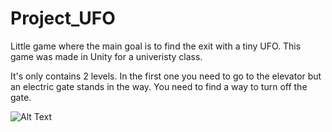 # Project_UFO
 
Little game where the main goal is to find the exit with a tiny UFO. This game was made in Unity for a univeristy class. 

It's only contains 2 levels. 
In the first one you need to go to the elevator but an electric gate stands in the way. You need to find a way to turn off the gate.

![Alt Text]([https://giphy.com/gifs/game-unity-ufo-PLttPBIaQiRXnTKXqX](https://media3.giphy.com/media/PLttPBIaQiRXnTKXqX/giphy.gif?cid=790b7611c0bba9cd9e8dfcd92080d0c2a3b98cb9fb9dda43&rid=giphy.gif&ct=g))
